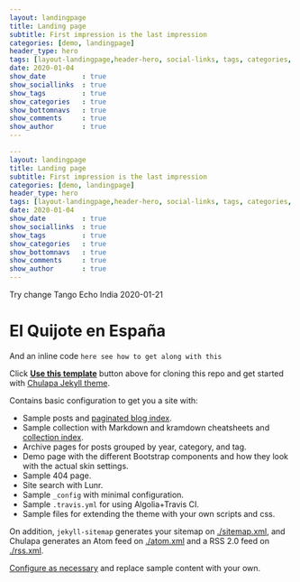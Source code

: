 ```yaml
---
layout: landingpage
title: Landing page
subtitle: First impression is the last impression
categories: [demo, landingpage]
header_type: hero
tags: [layout-landingpage,header-hero, social-links, tags, categories, bottom-navs, date, comments, image, author]
date: 2020-01-04
show_date         : true
show_sociallinks  : true
show_tags         : true
show_categories   : true
show_bottomnavs   : true
show_comments     : true
show_author       : true
---
```


```yaml
---
layout: landingpage
title: Landing page
subtitle: First impression is the last impression
categories: [demo, landingpage]
header_type: hero
tags: [layout-landingpage,header-hero, social-links, tags, categories, bottom-navs, date, comments, image, author]
date: 2020-01-04
show_date         : true
show_sociallinks  : true
show_tags         : true
show_categories   : true
show_bottomnavs   : true
show_comments     : true
show_author       : true
---

```

Try change Tango Echo India 2020-01-21

# El Quijote en España


And an inline code `here see how to get along with this`

Click [**Use this template**](https://github.com/dieghernan/chulapa-101/generate) button above for cloning this repo and get started with [Chulapa Jekyll theme](https://github.com/dieghernan/chulapa).

Contains basic configuration to get you a site with:

- Sample posts and [paginated blog index](./blog/).
- Sample collection with Markdown and kramdown cheatsheets and [collection index](./cheatsheets).
- Archive pages for posts grouped by year, category, and tag.
- Demo page with the different Bootstrap components and how they look with the actual skin settings.
- Sample 404 page.
- Site search with Lunr.
- Sample `_config` with minimal configuration.
- Sample `.travis.yml` for using Algolia+Travis CI.
- Sample files for extending the theme with your own scripts and css.

On addition, `jekyll-sitemap` generates your sitemap on [./sitemap.xml](./sitemap.xml), and Chulapa generates an Atom feed on [./atom.xml](./atom.xml) and a RSS 2.0 feed on [./rss.xml](./rss.xml).

[Configure as necessary](https://dieghernan.github.io/chulapa/docs/02-config) and replace sample content with your own.